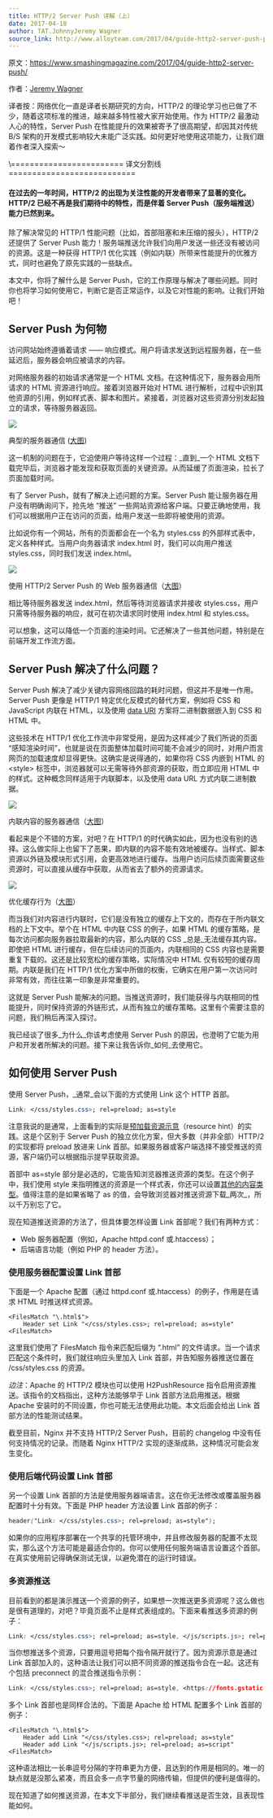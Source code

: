 ```yaml
---
title: HTTP/2 Server Push 详解（上）
date: 2017-04-18
author: TAT.JohnnyJeremy Wagner
source_link: http://www.alloyteam.com/2017/04/guide-http2-server-push-part1/
---
```


<!-- {% raw %} - for jekyll -->

原文：<https://www.smashingmagazine.com/2017/04/guide-http2-server-push/>

作者：[Jeremy Wagner](https://www.smashingmagazine.com/author/jeremywagner/ "Posts by Jeremy Wagner")

译者按：网络优化一直是译者长期研究的方向，HTTP/2 的理论学习也已做了不少，随着这项标准的推进，越来越多特性被大家开始使用。作为 HTTP/2 最激动人心的特性，Server Push 在性能提升的效果被寄予了很高期望，却因其对传统 B/S 架构的开发模式影响较大未能广泛实践。如何更好地使用这项能力，让我们跟着作者深入探索～

\\======================== 译文分割线 ===========================

#### 在过去的一年时间，HTTP/2 的出现为关注性能的开发者带来了显著的变化。HTTP/2 已经不再是我们期待中的特性，而是伴着 Server Push（服务端推送）能力已然到来。

除了解决常见的 HTTP/1 性能问题（比如，首部阻塞和未压缩的报头），HTTP/2 还提供了 Server Push 能力！服务端推送允许我们向用户发送一些还没有被访问的资源。这是一种获得 HTTP/1 优化实践（例如内联）所带来性能提升的优雅方式，同时也避免了原先实践的一些缺点。

本文中，你将了解什么是 Server Push，它的工作原理与解决了哪些问题。同时你也将学习如何使用它，判断它是否正常运作，以及它对性能的影响。让我们开始吧！

## Server Push 为何物

访问网站始终遵循着请求 —— 响应模式。用户将请求发送到远程服务器，在一些延迟后，服务器会响应被请求的内容。

对网络服务器的初始请求通常是一个 HTML 文档。在这种情况下，服务器会用所请求的 HTML 资源进行响应。接着浏览器开始对 HTML 进行解析，过程中识别其他资源的引用，例如样式表、脚本和图片。紧接着，浏览器对这些资源分别发起独立的请求，等待服务器返回。

![](http://www.alloyteam.com/wp-content/uploads/2017/04/normal-server-response.png)

典型的服务器通信 ([大图](http://provide.smashingmagazine.com/normal-server-response.svg))

这一机制的问题在于，它迫使用户等待这样一个过程：_直到_一个 HTML 文档下载完毕后，浏览器才能发现和获取页面的关键资源。从而延缓了页面渲染，拉长了页面加载时间。

有了 Server Push，就有了解决上述问题的方案。Server Push 能让服务器在用户没有明确询问下，抢先地 “推送” 一些网站资源给客户端。只要正确地使用，我们可以根据用户正在访问的页面，给用户发送一些即将被使用的资源。

比如说你有一个网站，所有的页面都会在一个名为 styles.css 的外部样式表中，定义各种样式。当用户向务器请求 index.html 时，我们可以向用户推送 styles.css，同时我们发送 index.html。

![](http://www.alloyteam.com/wp-content/uploads/2017/04/server-push-response.png)

使用 HTTP/2 Server Push 的 Web 服务器通信（[大图](http://provide.smashingmagazine.com/server-push-response.svg?_ga=1.90756190.591051418.1492446688)）

相比等待服务器发送 index.html，然后等待浏览器请求并接收 styles.css，用户只需等待服务器的响应，就可在初次请求同时使用 index.html 和 styles.css。

可以想象，这可以降低一个页面的渲染时间。它还解决了一些其他问题，特别是在前端开发工作流方面。

## Server Push 解决了什么问题？

Server Push 解决了减少关键内容网络回路的耗时问题，但这并不是唯一作用。Server Push 更像是 HTTP/1 特定优化反模式的替代方案，例如将 CSS 和 JavaScript 内联在 HTML，以及使用 [data URI](https://en.wikipedia.org/wiki/Data_URI_scheme) 方案将二进制数据嵌入到 CSS 和 HTML 中。

这些技术在 HTTP/1 优化工作流中非常受用，是因为这样减少了我们所说的页面 “感知渲染时间”，也就是说在页面整体加载时间可能不会减少的同时，对用户而言网页的加载速度却显得更快。这确实是说得通的，如果你将 CSS 内嵌到 HTML 的&lt;style> 标签中，浏览器就可以无需等待外部资源的获取，而立即应用 HTML 中的样式。这种概念同样适用于内联脚本，以及使用 data URL 方式内联二进制数据。

![](http://www.alloyteam.com/wp-content/uploads/2017/04/inlined-content-unopt.png)

内联内容的服务器通信（[大图](http://provide.smashingmagazine.com/inlined-content-unopt.svg?_ga=1.44440544.591051418.1492446688)）

看起来是个不错的方案，对吧？在 HTTP/1 的时代确实如此，因为也没有别的选择。这么做实际上也留下了恶果，即内联的内容不能有效地被缓存。当样式、脚本资源以外链及模块形式引用，会更高效地进行缓存。当用户访问后续页面需要这些资源时，可以直接从缓存中获取，从而省去了额外的资源请求。

![](http://www.alloyteam.com/wp-content/uploads/2017/04/caching-unopt.png)

优化缓存行为（[大图](http://provide.smashingmagazine.com/caching-unopt.svg?_ga=1.115932098.591051418.1492446688)）

而当我们对内容进行内联时，它们是没有独立的缓存上下文的，而存在于所内联文档的上下文中。举个在 HTML 中内联 CSS 的例子，如果 HTML 的缓存策略，是每次访问都向服务器拉取最新的内容，那么内联的 CSS _总是_无法缓存其内容。即使把 HTML 进行缓存，但在后续访问的页面内，内联相同的 CSS 内容也是需要重复下载的。这还是比较宽松的缓存策略，实际情况中 HTML 仅有较短的缓存周期。内联是我们在 HTTP/1 优化方案中所做的权衡，它确实在用户第一次访问时非常有效，而往往第一印象是非常重要的。

这就是 Server Push 能解决的问题。当推送资源时，我们能获得与内联相同的性能提升，同时保持资源的外链形式，从而有独立的缓存策略。这里有个需要注意的问题，我们稍后再深入探讨。

我已经谈了很多_为什么_你该考虑使用 Server Push 的原因，也澄明了它能为用户和开发者所解决的问题。接下来让我告诉你_如何_去使用它。

## 如何使用 Server Push

使用 Server Push，_通常_会以下面的方式使用 Link 这个 HTTP 首部。

```css
Link: </css/styles.css>; rel=preload; as=style
```

注意我说的是通常，上面看到的实际是[预加载资源示意](https://w3c.github.io/preload)（resource hint）的实践。这是个区别于 Server Push 的独立优化方案，但大多数（并非全部）HTTP/2 的实现都将 preload 放进来 Link 首部。如果服务器或客户端选择不接受推送的资源，客户端仍可以根据指示提早获取资源。

首部中 as=style 部分是必选的，它能告知浏览器推送资源的类型。在这个例子中，我们使用 style 来指明推送的资源是一个样式表，你还可以设置[其他的内容类型](https://w3c.github.io/preload/#link-element-interface-extensions)。值得注意的是如果省略了 as 的值，会导致浏览器对推送资源下载_两次_，所以千万别忘了它。

现在知道推送资源的方法了，但具体要怎样设置 Link 首部呢？我们有两种方式：

-   Web 服务器配置（例如，Apache httpd.conf 或.htaccess）；
-   后端语言功能（例如 PHP 的 header 方法）。

### 使用服务器配置设置 Link 首部

下面是一个 Apache 配置（通过 httpd.conf 或.htaccess）的例子，作用是在请求 HTML 时推送样式资源。

    <FilesMatch "\.html$">
        Header set Link "</css/styles.css>; rel=preload; as=style"
    <FilesMatch>

这里我们使用了 FilesMatch 指令来匹配后缀为 “.html” 的文件请求。当一个请求匹配这个条件时，我们就往响应头里加入 Link 首部，并告知服务器推送位置在 /css/styles.css 的资源。

_边注_：Apache 的 HTTP/2 模块也可以使用 H2PushResource 指令启用资源推送。该指令的文档指出，这种方法能够早于 Link 首部方法启用推送。根据 Apache 安装时的不同设置，你也可能无法使用此功能。本文后面会给出 Link 首部方法的性能测试结果。

截至目前，Nginx 并不支持 HTTP/2 Server Push，目前的 changelog 中没有任何支持情况的记录。而随着 Nginx HTTP/2 实现的逐渐成熟，这种情况可能会发生变化。

### 使用后端代码设置 Link 首部

另一个设置 Link 首部的方法是使用服务器端语言。这在你无法修改或覆盖服务器配置时十分有效。下面是 PHP header 方法设置 Link 首部的例子：

```css
header("Link: </css/styles.css>; rel=preload; as=style");
```

如果你的应用程序部署在一个共享的托管环境中，并且修改服务器的配置不太现实，那么这个方法可能是最适合你的。你可以使用任何服务端语言设置这个首部。在真实使用前记得确保测试无误，以避免潜在的运行时错误。

### 多资源推送

目前看到的都是演示推送一个资源的例子，如果想一次推送更多资源呢？这么做也是很有道理的，对吧？毕竟页面不止是样式表组成的。下面来看推送多资源的例子：

```css
Link: </css/styles.css>; rel=preload; as=style, </js/scripts.js>; rel=preload; as=script, </img/logo.png>; rel=preload; as=image
```

当你想推送多个资源，只要用逗号把每个指令隔开就行了。因为资源示意是通过 Link 首部加入的，这种语法让我们可以把不同资源的推送指令合在一起。这还有个包括 preconnect 的混合推送指令示例：

```css
Link: </css/styles.css>; rel=preload; as=style, <https://fonts.gstatic.com>; rel=preconnect
```

多个 Link 首部也是同样合法的。下面是 Apache 给 HTML 配置多个 Link 首部的例子：

    <FilesMatch "\.html$">
        Header add Link "</css/styles.css>; rel=preload; as=style"
        Header add Link "</js/scripts.js>; rel=preload; as=script"
    <FilesMatch>

这种语法相比一长串逗号分隔的字符串更为方便，且达到的作用是相同的。唯一的缺点就是没那么紧凑，而且会多一点字节量的网络传输，但提供的便利是值得的。

现在知道了如何推送资源，在本文下半部分，我们继续看推送是否生效，且表现性能如何。


<!-- {% endraw %} - for jekyll -->